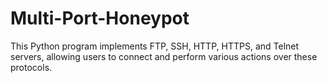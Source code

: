 # Multi-Port-Honeypot
This Python program implements FTP, SSH, HTTP, HTTPS, and Telnet servers, allowing users to connect and perform various actions over these protocols.
